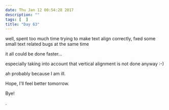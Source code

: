 ```yaml
---
date: Thu Jan 12 00:54:28 2017
description: ""
tags: [  ]
title: "Day 63"
---
```

well, spent too much time trying to make text align correctly, fxed some small text related bugs at the same time 

it all could be done faster...

especially taking into account that vertical alignment is not done anyway :-)

ah probably because I am ill.

Hope, I'll feel better tomorrow.

Bye!

.


